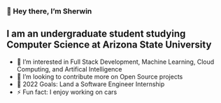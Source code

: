 ### 👋 Hey there, I’m Sherwin

## I am an undergraduate student studying Computer Science at Arizona State University
- 👀 I’m interested in Full Stack Development, Machine Learning, Cloud Computing, and Artifical Intelligence
- 💞️ I’m looking to contribute more on Open Source projects
- 🥅 2022 Goals: Land a Software Engineer Internship 
- ⚡ Fun fact: I enjoy working on cars


<!---
sherwintzunigajr/sherwintzunigajr is a ✨ special ✨ repository because its `README.md` (this file) appears on your GitHub profile.
You can click the Preview link to take a look at your changes.
--->
